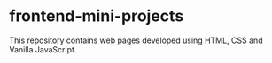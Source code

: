 # frontend-mini-projects
This repository contains web pages developed using HTML, CSS and Vanilla JavaScript.

